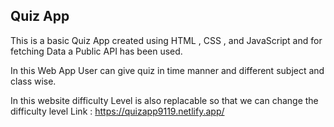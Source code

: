 ## Quiz App
This is a basic Quiz App created using HTML , CSS , and JavaScript and for fetching Data a Public API has been used.


In this Web App User can give quiz in time manner and different subject and class wise.


In this website difficulty Level is also replacable so that we can change the difficulty level 
 Link : https://quizapp9119.netlify.app/
 

